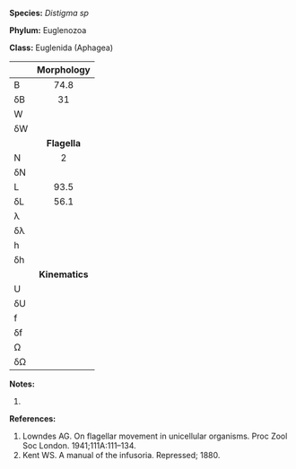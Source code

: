 **Species:** *Distigma sp*

**Phylum:** Euglenozoa

**Class:** Euglenida (Aphagea)

|    | **Morphology** |
|:-- | :------------: |
| B  | 74.8 |
| δB | 31 |
| W  |  |
| δW |  |
|    | **Flagella** |
| N  | 2 |
| δN |  |
| L  | 93.5 |
| δL | 56.1 |
| λ  |  |
| δλ |  |
| h  |  |
| δh |  |
|    | **Kinematics** |
| U  |  |
| δU |  |
| f  |  |
| δf |  |
| Ω  |  |
| δΩ |  |

**Notes:**

1.

**References:**

1. Lowndes AG.  On flagellar movement in unicellular organisms.  Proc Zool Soc London. 1941;111A:111–134.
1. Kent WS.  A manual of the infusoria.  Repressed; 1880.

